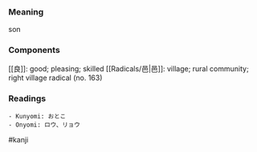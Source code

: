 ### Meaning

son

### Components

[[良]]: good; pleasing; skilled [[Radicals/邑|邑]]: village; rural community; right village radical (no. 163)

### Readings

```
- Kunyomi: おとこ
- Onyomi: ロウ、リョウ
```

#kanji